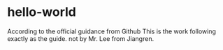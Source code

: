 # hello-world
According to the official guidance from Github
This is the work following exactly as the guide. not by Mr. Lee from Jiangren.
